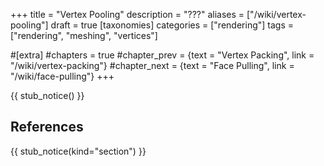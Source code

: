 +++
title = "Vertex Pooling"
description = "???"
aliases = ["/wiki/vertex-pooling"]
draft = true
[taxonomies]
categories = ["rendering"]
tags = ["rendering", "meshing", "vertices"]

#[extra]
#chapters = true
#chapter_prev = {text = "Vertex Packing", link = "/wiki/vertex-packing"}
#chapter_next = {text = "Face Pulling", link = "/wiki/face-pulling"}
+++

{{ stub_notice() }}

## References

{{ stub_notice(kind="section") }}
